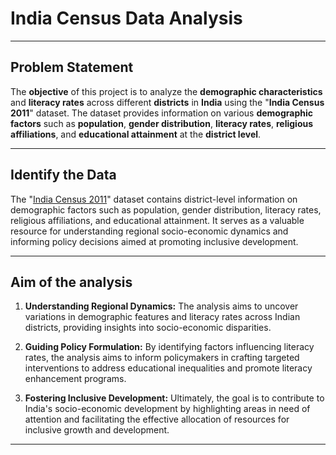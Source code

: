# India Census Data Analysis
-----

## Problem Statement

The **objective** of this project is to analyze the **demographic characteristics** and **literacy rates** across different **districts** in **India** using the "**India Census 2011**" dataset. The dataset provides information on various **demographic factors** such as **population**, **gender distribution**, **literacy rates**, **religious affiliations**, and **educational attainment** at the **district level**.

-----

## Identify the Data

The "[India Census 2011](https://github.com/Tanay-Dwivedi/India-Census-Data-Analysis/blob/master/census.csv)" dataset contains district-level information on demographic factors such as population, gender distribution, literacy rates, religious affiliations, and educational attainment. It serves as a valuable resource for understanding regional socio-economic dynamics and informing policy decisions aimed at promoting inclusive development.

-----

## Aim of the analysis

1. **Understanding Regional Dynamics:** The analysis aims to uncover variations in demographic features and literacy rates across Indian districts, providing insights into socio-economic disparities.

2. **Guiding Policy Formulation:** By identifying factors influencing literacy rates, the analysis aims to inform policymakers in crafting targeted interventions to address educational inequalities and promote literacy enhancement programs.

3. **Fostering Inclusive Development:** Ultimately, the goal is to contribute to India's socio-economic development by highlighting areas in need of attention and facilitating the effective allocation of resources for inclusive growth and development.

-----